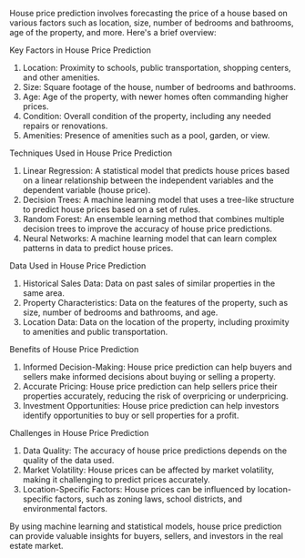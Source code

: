 House price prediction involves forecasting the price of a house based on various factors such as location, size, number of bedrooms and bathrooms, age of the property, and more. Here's a brief overview:

Key Factors in House Price Prediction
1. Location: Proximity to schools, public transportation, shopping centers, and other amenities.
2. Size: Square footage of the house, number of bedrooms and bathrooms.
3. Age: Age of the property, with newer homes often commanding higher prices.
4. Condition: Overall condition of the property, including any needed repairs or renovations.
5. Amenities: Presence of amenities such as a pool, garden, or view.

Techniques Used in House Price Prediction
1. Linear Regression: A statistical model that predicts house prices based on a linear relationship between the independent variables and the dependent variable (house price).
2. Decision Trees: A machine learning model that uses a tree-like structure to predict house prices based on a set of rules.
3. Random Forest: An ensemble learning method that combines multiple decision trees to improve the accuracy of house price predictions.
4. Neural Networks: A machine learning model that can learn complex patterns in data to predict house prices.

Data Used in House Price Prediction
1. Historical Sales Data: Data on past sales of similar properties in the same area.
2. Property Characteristics: Data on the features of the property, such as size, number of bedrooms and bathrooms, and age.
3. Location Data: Data on the location of the property, including proximity to amenities and public transportation.

Benefits of House Price Prediction
1. Informed Decision-Making: House price prediction can help buyers and sellers make informed decisions about buying or selling a property.
2. Accurate Pricing: House price prediction can help sellers price their properties accurately, reducing the risk of overpricing or underpricing.
3. Investment Opportunities: House price prediction can help investors identify opportunities to buy or sell properties for a profit.

Challenges in House Price Prediction
1. Data Quality: The accuracy of house price predictions depends on the quality of the data used.
2. Market Volatility: House prices can be affected by market volatility, making it challenging to predict prices accurately.
3. Location-Specific Factors: House prices can be influenced by location-specific factors, such as zoning laws, school districts, and environmental factors.

By using machine learning and statistical models, house price prediction can provide valuable insights for buyers, sellers, and investors in the real estate market.
